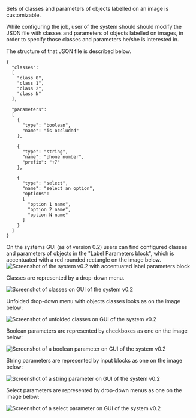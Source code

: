 Sets of classes and parameters of objects labelled on an image is customizable.

While configuring the job, user of the system should should modify the JSON file with 
classes and parameters of objects labelled on images, in order to specify those classes 
and parameters he/she is interested in.

The structure of that JSON file is described below.

    {
      "classes":
      [
        "class 0",
        "class 1",
        "class 2",
        "class N"
      ],
    
      "parameters":
      [
        {
          "type": "boolean",
          "name": "is occluded"
        },
    
        {
          "type": "string",
          "name": "phone number",
          "prefix": "+7"
        },
    
        {
          "type": "select",
          "name": "select an option",
          "options":
          [
            "option 1 name",
            "option 2 name",
            "option N name"
          ]
        }
      ]
    }

On the systems GUI (as of version 0.2) users can find  configured classes and parameters 
of objects in the "Label Parameters block", which is accentuated with a red rounded rectangle 
on the image below.
![Screenshot of the system v0.2 with accentuated label parameters
 block](https://s18.postimg.org/o8lkh2u6h/system_v0.2_with_accentuated_label_parameters_bl.png)

Classes are represented by a drop-down menu.

![Screenshot of classes on GUI of the system v0.2](https://s18.postimg.org/gamk1orih/objects_classes_v0.2.png)

Unfolded drop-down menu with objects classes looks as on the image below:

![Screenshot of unfolded classes on GUI of the system
 v0.2](https://s18.postimg.org/3kmx2c8y1/objects_classes_v0.2_unfolded_menu.png)

Boolean parameters are represented by checkboxes as one on the image below:

![Screenshot of a boolean parameter on GUI of the system
   v0.2](https://s18.postimg.org/8tdcmh1zd/boolean_v0.2.png)

String parameters are represented by input blocks as one on the image below:

![Screenshot of a string parameter on GUI of the system
   v0.2](https://s18.postimg.org/4cpl1jd55/string_v0.2.png)
   
Select parameters are represented by drop-down menus as one on the image below:

![Screenshot of a select parameter on GUI of the system
   v0.2](https://s18.postimg.org/vyscm7wi1/select_v0.2.png)